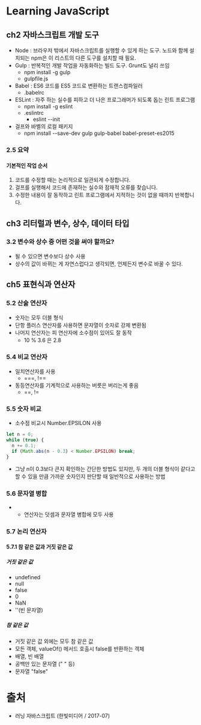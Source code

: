 # Learning JavaScript

## ch2 자바스크립트 개발 도구

- Node : 브라우저 밖에서 자바스크립트를 실행할 수 있게 하는 도구. 노드와 함께 설치되는 npm은 이 리스트의 다른 도구를 설치할 때 필요.
- Gulp : 반복적인 개발 작업을 자동화하는 빌드 도구. Grunt도 널리 쓰임
  - npm install -g gulp
  - gulpfile.js
- Babel : ES6 코드를 ES5 코드로 변환하는 트랜스컴파일러
  - .babelrc
- ESLint : 자주 하는 실수를 피하고 더 나은 프로그래머가 되도록 돕는 린트 프로그램
  - npm install -g eslint
  - .eslintrc
    - eslint --init
- 걸프와 바벨의 로컬 패키지
  - npm install --save-dev gulp gulp-babel babel-preset-es2015

### 2.5 요약

#### 기본적인 작업 순서

1. 코드를 수정할 때는 논리적으로 일관되게 수정합니다.
2. 걸프를 실행해서 코드에 존재하는 실수와 잠재적 오류를 찾습니다.
3. 수정한 내용이 잘 동작하고 린트 프로그램에서 지적하는 것이 없을 때까지 반복합니다.

## ch3 리터럴과 변수, 상수, 데이터 타입

### 3.2 변수와 상수 중 어떤 것을 써야 할까요?

- 될 수 있으면 변수보다 상수 사용
- 상수의 값이 바뀌는 게 자연스럽다고 생각되면, 언제든지 변수로 바꿀 수 있다.

## ch5 표현식과 연산자

### 5.2 산술 연산자

- 숫자는 모두 더블 형식
- 단항 플러스 연산자를 사용하면 문자열이 숫자로 강제 변환됨
- 나머지 연산자는 피 연산자에 소수점이 있어도 잘 동작
  - 10 % 3.6 은 2.8

### 5.4 비교 연산자

- 일치연산자를 사용
  - ===, !==
- 동등연산자를 기계적으로 사용하는 버릇은 버리는게 좋음
  - ==, !=

### 5.5 숫자 비교

- 소수점 비교시 Number.EPSILON 사용

```JavaScript
let n = 0;
while (true) {
  n += 0.1;
  if (Math.abs(n - 0.3) < Number.EPSILON) break;
}
```

- 그냥 n이 0.3보다 큰지 확인하는 간단한 방법도 있지만, 두 개의 더블 형식이 같다고 할 수 있을 만큼 가까운 숫자인지 판단할 때 일반적으로 사용하는 방법

### 5.6 문자열 병합

- - 연산자는 덧셈과 문자열 병합에 모두 사용

### 5.7 논리 연산자

#### 5.7.1 참 같은 값과 거짓 같은 값

##### 거짓 같은 값

- undefined
- null
- false
- 0
- NaN
- ''(빈 문자열)

##### 참 같은 값

- 거짓 같은 값 외에는 모두 참 같은 값
- 모든 객체, valueOf() 메서드 호출시 false를 반환하는 객체
- 배열, 빈 배열
- 공백만 있는 문자열 (" " 등)
- 문자열 "false"

# 출처

- 러닝 자바스크립트 (한빛미디어 / 2017-07)
